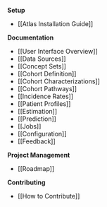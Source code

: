 **Setup**
* [[Atlas Installation Guide]]

**Documentation**
* [[User Interface Overview]]
* [[Data Sources]]
* [[Concept Sets]]
* [[Cohort Definition]]
* [[Cohort Characterizations]]
* [[Cohort Pathways]]
* [[Incidence Rates]]
* [[Patient Profiles]]
* [[Estimation]]
* [[Prediction]]
* [[Jobs]]
* [[Configuration]]
* [[Feedback]]

**Project Management**
* [[Roadmap]]

**Contributing**
* [[How to Contribute]]

